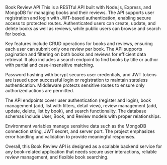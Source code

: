 Book Review API
This is a RESTful API built with Node.js, Express, and MongoDB for managing books and their reviews. The API supports user registration and login with JWT-based authentication, enabling secure access to protected routes. Authenticated users can create, update, and delete books as well as reviews, while public users can browse and search for books.

Key features include CRUD operations for books and reviews, ensuring each user can submit only one review per book. The API supports pagination and filtering on both books and reviews for efficient data retrieval. It also includes a search endpoint to find books by title or author with partial and case-insensitive matching.

Password hashing with bcrypt secures user credentials, and JWT tokens are issued upon successful login or registration to maintain stateless authentication. Middleware protects sensitive routes to ensure only authorized actions are permitted.

The API endpoints cover user authentication (register and login), book management (add, list with filters, detail view), review management (add, update, delete, list by book), and search functionality. The database schemas include User, Book, and Review models with proper relationships.

Environment variables manage sensitive data such as the MongoDB connection string, JWT secret, and server port. The project emphasizes error handling and validation to provide meaningful responses.

Overall, this Book Review API is designed as a scalable backend service for any book-related application that needs secure user interactions, reliable review management, and flexible book searching.
